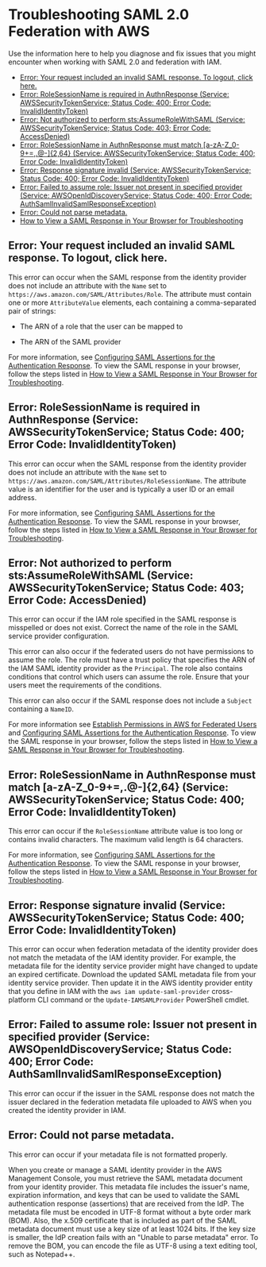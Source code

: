# Troubleshooting SAML 2\.0 Federation with AWS<a name="troubleshoot_saml"></a>

Use the information here to help you diagnose and fix issues that you might encounter when working with SAML 2\.0 and federation with IAM\.


+ [Error: Your request included an invalid SAML response\. To logout, click here\.](#troubleshoot_saml_invalid-response)
+ [Error: RoleSessionName is required in AuthnResponse \(Service: AWSSecurityTokenService; Status Code: 400; Error Code: InvalidIdentityToken\)](#troubleshoot_saml_missing-rolesessionname)
+ [Error: Not authorized to perform sts:AssumeRoleWithSAML \(Service: AWSSecurityTokenService; Status Code: 403; Error Code: AccessDenied\)](#troubleshoot_saml_missing-role)
+ [Error: RoleSessionName in AuthnResponse must match \[a\-zA\-Z\_0\-9\+=,\.@\-\]\{2,64\} \(Service: AWSSecurityTokenService; Status Code: 400; Error Code: InvalidIdentityToken\)](#troubleshoot_saml_invalid-rolesessionname)
+ [Error: Response signature invalid \(Service: AWSSecurityTokenService; Status Code: 400; Error Code: InvalidIdentityToken\)](#troubleshoot_saml_invalid-metadata)
+ [Error: Failed to assume role: Issuer not present in specified provider \(Service: AWSOpenIdDiscoveryService; Status Code: 400; Error Code: AuthSamlInvalidSamlResponseException\)](#troubleshoot_saml_issuer-mismatch)
+ [Error: Could not parse metadata\.](#troubleshoot_saml_issuer-metadata)
+ [How to View a SAML Response in Your Browser for Troubleshooting](troubleshoot_saml_view-saml-response.md)

## Error: Your request included an invalid SAML response\. To logout, click here\.<a name="troubleshoot_saml_invalid-response"></a>

This error can occur when the SAML response from the identity provider does not include an attribute with the `Name` set to `https://aws.amazon.com/SAML/Attributes/Role`\. The attribute must contain one or more `AttributeValue` elements, each containing a comma\-separated pair of strings:

+ The ARN of a role that the user can be mapped to

+ The ARN of the SAML provider

For more information, see [Configuring SAML Assertions for the Authentication Response](id_roles_providers_create_saml_assertions.md)\. To view the SAML response in your browser, follow the steps listed in [How to View a SAML Response in Your Browser for Troubleshooting](troubleshoot_saml_view-saml-response.md)\.

## Error: RoleSessionName is required in AuthnResponse \(Service: AWSSecurityTokenService; Status Code: 400; Error Code: InvalidIdentityToken\)<a name="troubleshoot_saml_missing-rolesessionname"></a>

This error can occur when the SAML response from the identity provider does not include an attribute with the `Name` set to `https://aws.amazon.com/SAML/Attributes/RoleSessionName`\. The attribute value is an identifier for the user and is typically a user ID or an email address\.

For more information, see [Configuring SAML Assertions for the Authentication Response](id_roles_providers_create_saml_assertions.md)\. To view the SAML response in your browser, follow the steps listed in [How to View a SAML Response in Your Browser for Troubleshooting](troubleshoot_saml_view-saml-response.md)\.

## Error: Not authorized to perform sts:AssumeRoleWithSAML \(Service: AWSSecurityTokenService; Status Code: 403; Error Code: AccessDenied\)<a name="troubleshoot_saml_missing-role"></a>

This error can occur if the IAM role specified in the SAML response is misspelled or does not exist\. Correct the name of the role in the SAML service provider configuration\.

This error can also occur if the federated users do not have permissions to assume the role\. The role must have a trust policy that specifies the ARN of the IAM SAML identity provider as the `Principal`\. The role also contains conditions that control which users can assume the role\. Ensure that your users meet the requirements of the conditions\.

This error can also occur if the SAML response does not include a `Subject` containing a `NameID`\.

For more information see [Establish Permissions in AWS for Federated Users](http://docs.aws.amazon.com/STS/latest/UsingSTS/STSMgmtConsole-SAML.html#configuring-role) and [Configuring SAML Assertions for the Authentication Response](id_roles_providers_create_saml_assertions.md)\. To view the SAML response in your browser, follow the steps listed in [How to View a SAML Response in Your Browser for Troubleshooting](troubleshoot_saml_view-saml-response.md)\.

## Error: RoleSessionName in AuthnResponse must match \[a\-zA\-Z\_0\-9\+=,\.@\-\]\{2,64\} \(Service: AWSSecurityTokenService; Status Code: 400; Error Code: InvalidIdentityToken\)<a name="troubleshoot_saml_invalid-rolesessionname"></a>

This error can occur if the `RoleSessionName` attribute value is too long or contains invalid characters\. The maximum valid length is 64 characters\.

For more information, see [Configuring SAML Assertions for the Authentication Response](id_roles_providers_create_saml_assertions.md)\. To view the SAML response in your browser, follow the steps listed in [How to View a SAML Response in Your Browser for Troubleshooting](troubleshoot_saml_view-saml-response.md)\.

## Error: Response signature invalid \(Service: AWSSecurityTokenService; Status Code: 400; Error Code: InvalidIdentityToken\)<a name="troubleshoot_saml_invalid-metadata"></a>

This error can occur when federation metadata of the identity provider does not match the metadata of the IAM identity provider\. For example, the metadata file for the identity service provider might have changed to update an expired certificate\. Download the updated SAML metadata file from your identity service provider\. Then update it in the AWS identity provider entity that you define in IAM with the `aws iam update-saml-provider` cross\-platform CLI command or the `Update-IAMSAMLProvider` PowerShell cmdlet\.

## Error: Failed to assume role: Issuer not present in specified provider \(Service: AWSOpenIdDiscoveryService; Status Code: 400; Error Code: AuthSamlInvalidSamlResponseException\)<a name="troubleshoot_saml_issuer-mismatch"></a>

This error can occur if the issuer in the SAML response does not match the issuer declared in the federation metadata file uploaded to AWS when you created the identity provider in IAM\.

## Error: Could not parse metadata\.<a name="troubleshoot_saml_issuer-metadata"></a>

This error can occur if your metadata file is not formatted properly\. 

When you create or manage a SAML identity provider in the AWS Management Console, you must retrieve the SAML metadata document from your identity provider\. This metadata file includes the issuer's name, expiration information, and keys that can be used to validate the SAML authentication response \(assertions\) that are received from the IdP\. The metadata file must be encoded in UTF\-8 format without a byte order mark \(BOM\)\. Also, the x\.509 certificate that is included as part of the SAML metadata document must use a key size of at least 1024 bits\. If the key size is smaller, the IdP creation fails with an "Unable to parse metadata" error\. To remove the BOM, you can encode the file as UTF\-8 using a text editing tool, such as Notepad\+\+\.